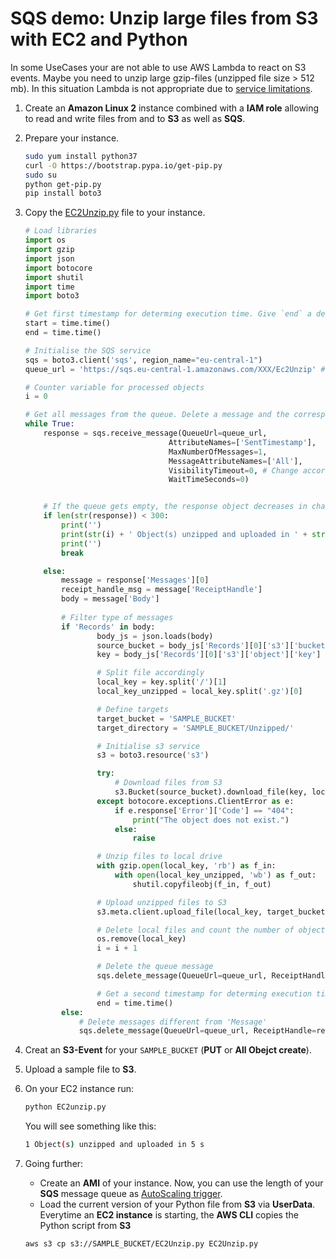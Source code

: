 # SQS demo: Unzip large files from S3 with EC2 and Python

In some UseCases your are not able to use AWS Lambda to react on S3 events. Maybe you need to unzip large gzip-files (unzipped file size > 512 mb). In this situation Lambda is not appropriate due to [service limitations](https://docs.aws.amazon.com/lambda/latest/dg/limits.html). 

1. Create an **Amazon Linux 2** instance combined with a **IAM role** allowing to read and write files from and to **S3** as well as **SQS**. 

2. Prepare your instance.
    ```bash
    sudo yum install python37
    curl -O https://bootstrap.pypa.io/get-pip.py
    sudo su
    python get-pip.py
    pip install boto3
    ```

3. Copy the [EC2Unzip.py](https://github.com/Zirkonium88/AWS/blob/master/SQS/EC2Unzip.py) file to your instance.

    ```python
    # Load libraries
    import os
    import gzip
    import json
    import botocore
    import shutil
    import time
    import boto3

    # Get first timestamp for determing execution time. Give `end` a default value, if SQS message queue is empty.
    start = time.time()
    end = time.time()

    # Initialise the SQS service
    sqs = boto3.client('sqs', region_name="eu-central-1")
    queue_url = 'https://sqs.eu-central-1.amazonaws.com/XXX/Ec2Unzip' # XXX = Your account-id

    # Counter variable for processed objects
    i = 0

    # Get all messages from the queue. Delete a message and the corresponding files after processing.
    while True:
        response = sqs.receive_message(QueueUrl=queue_url,
                                    AttributeNames=['SentTimestamp'],
                                    MaxNumberOfMessages=1,
                                    MessageAttributeNames=['All'],
                                    VisibilityTimeout=0, # Change accordingly for VisibilityTimeOut and LongPolling features of SQS
                                    WaitTimeSeconds=0)


        # If the queue gets empty, the response object decreases in character size
        if len(str(response)) < 300:
            print('')
            print(str(i) + ' Object(s) unzipped and uploaded in ' + str(round(end-start)) + ' s')
            print('')
            break

        else:
            message = response['Messages'][0]
            receipt_handle_msg = message['ReceiptHandle']
            body = message['Body']
            
            # Filter type of messages
            if 'Records' in body:
                    body_js = json.loads(body)
                    source_bucket = body_js['Records'][0]['s3']['bucket']['name']
                    key = body_js['Records'][0]['s3']['object']['key']

                    # Split file accordingly
                    local_key = key.split('/')[1]
                    local_key_unzipped = local_key.split('.gz')[0]

                    # Define targets
                    target_bucket = 'SAMPLE_BUCKET'
                    target_directory = 'SAMPLE_BUCKET/Unzipped/'

                    # Initialise s3 service
                    s3 = boto3.resource('s3')

                    try:
                        # Download files from S3
                        s3.Bucket(source_bucket).download_file(key, local_key)
                    except botocore.exceptions.ClientError as e:
                        if e.response['Error']['Code'] == "404":
                            print("The object does not exist.")
                        else:
                            raise

                    # Unzip files to local drive
                    with gzip.open(local_key, 'rb') as f_in:
                        with open(local_key_unzipped, 'wb') as f_out:
                            shutil.copyfileobj(f_in, f_out)

                    # Upload unzipped files to S3
                    s3.meta.client.upload_file(local_key, target_bucket, target_directory + local_key_unzipped)

                    # Delete local files and count the number of objects
                    os.remove(local_key)
                    i = i + 1

                    # Delete the queue message
                    sqs.delete_message(QueueUrl=queue_url, ReceiptHandle=receipt_handle_msg)

                    # Get a second timestamp for determing execution time
                    end = time.time()
            else:
                # Delete messages different from 'Message'
                sqs.delete_message(QueueUrl=queue_url, ReceiptHandle=receipt_handle_msg)
    ```

4. Creat an **S3-Event** for your `SAMPLE_BUCKET` (**PUT** or **All Obejct create**).

5. Upload a sample file to **S3**.

6. On your EC2 instance run: 
    ```bash
    python EC2unzip.py
    ``` 

    You will see something like this: 

    ```bash
    1 Object(s) unzipped and uploaded in 5 s
    ```

7. Going further: 
    - Create an **AMI** of your instance. Now, you can use the length of your **SQS** message queue as [AutoScaling trigger](https://docs.aws.amazon.com/autoscaling/ec2/userguide/as-using-sqs-queue.html).
    - Load the current version of your Python file from **S3** via **UserData**. Everytime an **EC2 instance** is starting, the **AWS CLI** copies the Python script from **S3**
    
    ``` bash
    aws s3 cp s3://SAMPLE_BUCKET/EC2Unzip.py EC2Unzip.py
    ```